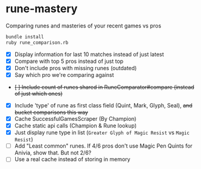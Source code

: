 # rune-mastery
Comparing runes and masteries of your recent games vs pros

```bash
bundle install
ruby rune_comparison.rb
```

- [X] Display information for last 10 matches instead of just latest
- [X] Compare with top 5 pros instead of just top
- [X] Don't include pros with missing runes (outdated)
- [X] Say which pro we're comparing against
- ~~[ ] Include count of runes shared in RuneComparator#compare (instead of just which ones)~~
- [X] Include 'type' of rune as first class field (Quint, Mark, Glyph, Seal), ~~and bucket comparisons this way~~
- [X] Cache SuccessfulGamesScraper (By Champion)
- [X] Cache static api calls (Champion & Rune lookup)
- [X] Just display rune type in list (`Greater Glyph of Magic Resist` vs `Magic Resist`)
- [ ] Add "Least common" runes. If 4/6 pros don't use Magic Pen Quints for Anivia, show that. But not 2/6?
- [ ] Use a real cache instead of storing in memory
